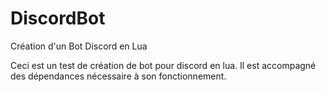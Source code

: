 # DiscordBot
Création d'un Bot Discord en Lua

Ceci est un test de création de bot pour discord en lua.
Il est accompagné des dépendances nécessaire à son fonctionnement.
